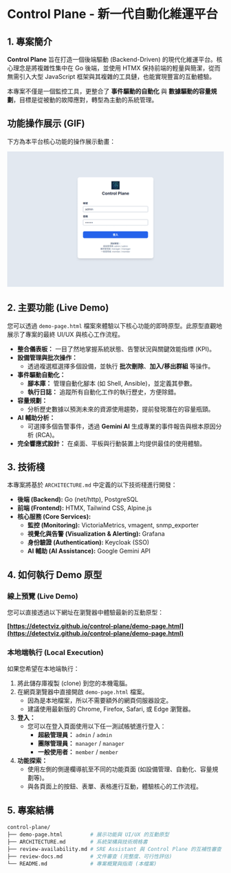 # Control Plane - 新一代自動化維運平台

## 1. 專案簡介

**Control Plane** 旨在打造一個後端驅動 (Backend-Driven) 的現代化維運平台。核心理念是將複雜性集中在 Go 後端，並使用 HTMX 保持前端的輕量與簡潔，從而無需引入大型 JavaScript 框架與其複雜的工具鏈，也能實現豐富的互動體驗。

本專案不僅是一個監控工具，更整合了 **事件驅動的自動化** 與 **數據驅動的容量規劃**，目標是從被動的故障應對，轉型為主動的系統管理。

## 功能操作展示 (GIF)

下方為本平台核心功能的操作展示動畫：

![Control Plane Demo](demo.gif)

## 2. 主要功能 (Live Demo)

您可以透過 `demo-page.html` 檔案來體驗以下核心功能的即時原型。此原型直觀地展示了專案的最終 UI/UX 與核心工作流程。

*   **整合儀表板：** 一目了然地掌握系統狀態、告警狀況與關鍵效能指標 (KPI)。
*   **設備管理與批次操作：**
    *   透過複選框選擇多個設備，並執行 **批次刪除**、**加入/移出群組** 等操作。
*   **事件驅動自動化：**
    *   **腳本庫：** 管理自動化腳本 (如 Shell, Ansible)，並定義其參數。
    *   **執行日誌：** 追蹤所有自動化工作的執行歷史，方便除錯。
*   **容量規劃：**
    *   分析歷史數據以預測未來的資源使用趨勢，提前發現潛在的容量瓶頸。
*   **AI 輔助分析：**
    *   可選擇多個告警事件，透過 **Gemini AI** 生成專業的事件報告與根本原因分析 (RCA)。
*   **完全響應式設計：** 在桌面、平板與行動裝置上均提供最佳的使用體驗。

## 3. 技術棧

本專案將基於 `ARCHITECTURE.md` 中定義的以下技術棧進行開發：

*   **後端 (Backend):** Go (net/http), PostgreSQL
*   **前端 (Frontend):** HTMX, Tailwind CSS, Alpine.js
*   **核心服務 (Core Services):**
    *   **監控 (Monitoring):** VictoriaMetrics, vmagent, snmp_exporter
    *   **視覺化與告警 (Visualization & Alerting):** Grafana
    *   **身份驗證 (Authentication):** Keycloak (SSO)
    *   **AI 輔助 (AI Assistance):** Google Gemini API

## 4. 如何執行 Demo 原型

### 線上預覽 (Live Demo)

您可以直接透過以下網址在瀏覽器中體驗最新的互動原型：

**[https://detectviz.github.io/control-plane/demo-page.html](https://detectviz.github.io/control-plane/demo-page.html)**

### 本地端執行 (Local Execution)

如果您希望在本地端執行：

1.  將此儲存庫複製 (clone) 到您的本機電腦。
2.  在網頁瀏覽器中直接開啟 `demo-page.html` 檔案。
    *   因為是本地檔案，所以不需要額外的網頁伺服器設定。
    *   建議使用最新版的 Chrome, Firefox, Safari, 或 Edge 瀏覽器。
3.  **登入：**
    *   您可以在登入頁面使用以下任一測試帳號進行登入：
        *   **超級管理員：** `admin` / `admin`
        *   **團隊管理員：** `manager` / `manager`
        *   **一般使用者：** `member` / `member`
4.  **功能探索：**
    *   使用左側的側邊欄導航至不同的功能頁面 (如設備管理、自動化、容量規劃等)。
    *   與各頁面上的按鈕、表單、表格進行互動，體驗核心的工作流程。

## 5. 專案結構

```bash
control-plane/
├── demo-page.html         # 展示功能與 UI/UX 的互動原型
├── ARCHITECTURE.md        # 系統架構與技術規格書
├── review-availability.md # SRE Assistant 與 Control Plane 的互補性審查
├── review-docs.md         # 文件審查 (完整度、可行性評估)
└── README.md              # 專案概覽與指南 (本檔案)
```